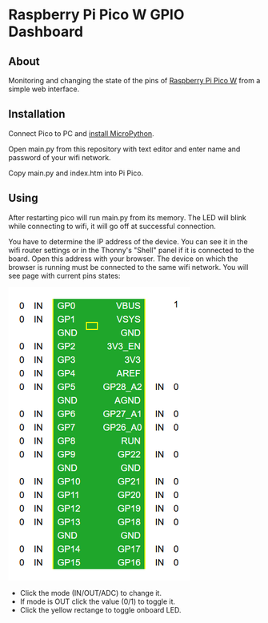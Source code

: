 ﻿# Raspberry Pi Pico W GPIO Dashboard #

## About

Monitoring and changing the state of the pins of [Raspberry Pi Pico W](https://www.raspberrypi.com/products/raspberry-pi-pico/) from a simple web interface.

## Installation

Connect Pico to PC and [install MicroPython](https://picockpit.com/raspberry-pi/raspberry-pi-pico-and-micropython-on-windows).

Open main.py from this repository with text editor and enter name and password of your wifi network.

Copy main.py and index.htm into Pi Pico.

## Using

After restarting pico will run main.py from its memory. The LED will blink while connecting to wifi, it will go off at successful connection.

You have to determine the IP address of the device. You can see it in the wifi router settings or in the Thonny's "Shell" panel if it is connected to the board. Open this address with your browser. The device on which the browser is running must be connected to the same wifi network. You will see page with current pins states:

![screenshot.png](screenshot.png)

* Click the mode (IN/OUT/ADC) to change it.
* If mode is OUT click the value (0/1) to toggle it.
* Click the yellow rectange to toggle onboard LED.
